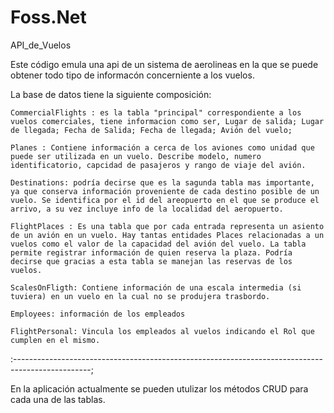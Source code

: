 # Foss.Net

API_de_Vuelos

Este código emula una api de un sistema de aerolineas en la que se puede obtener todo tipo de informacón concerniente a los vuelos.

La base de datos tiene la siguiente composición:

    CommercialFlights : es la tabla "principal" correspondiente a los vuelos comerciales, tiene informacion como ser, Lugar de salida; Lugar de llegada; Fecha de Salida; Fecha de llegada; Avión del vuelo;

    Planes : Contiene información a cerca de los aviones como unidad que puede ser utilizada en un vuelo. Describe modelo, numero identificatorio, capcidad de pasajeros y rango de viaje del avión.

    Destinations: podría decirse que es la sagunda tabla mas importante, ya que conserva información proveniente de cada destino posible de un vuelo. Se identifica por el id del areopuerto en el que se produce el arrivo, a su vez incluye info de la localidad del aeropuerto.

    FlightPlaces : Es una tabla que por cada entrada representa un asiento de un avión en un vuelo. Hay tantas entidades Places relacionadas a un vuelos como el valor de la capacidad del avión del vuelo. La tabla permite registrar información de quien reserva la plaza. Podría decirse que gracias a esta tabla se manejan las reservas de los vuelos.

    ScalesOnFligth: Contiene información de una escala intermedia (si tuviera) en un vuelo en la cual no se produjera trasbordo.

    Employees: información de los empleados

    FlightPersonal: Vincula los empleados al vuelos indicando el Rol que cumplen en el mismo.

:-------------------------------------------------------------------------------------------------;

En la aplicación actualmente se pueden utulizar los métodos CRUD para cada una de las tablas.
